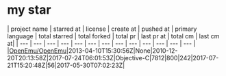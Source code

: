 # my star


| project name | starred at | license | create at | pushed at | primary language | total starred | total forked | total pr | last pr at | total cm | last cm at| 
| --- | --- | --- | --- | --- | --- | --- | --- | --- | --- | --- | --- | --- |
|[OpenEmu/OpenEmu](https://github.com/OpenEmu/OpenEmu)|2013-04-10T15:30:56Z|None|2010-12-20T20:13:58Z|2017-07-24T06:01:53Z|Objective-C|7812|800|242|2017-07-21T15:20:48Z|56|2017-05-30T07:02:23Z|
